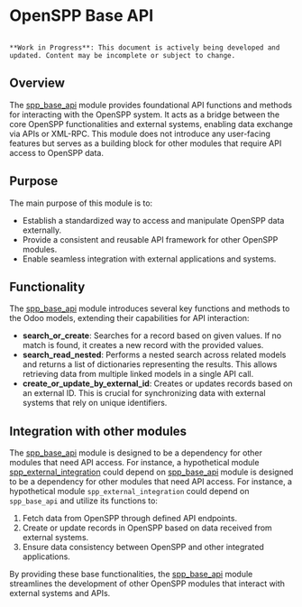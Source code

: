 # OpenSPP Base API

```{warning}

**Work in Progress**: This document is actively being developed and updated. Content may be incomplete or subject to change.
```

## Overview

The [spp_base_api](spp_base_api) module provides foundational API functions and methods for interacting with the OpenSPP system. It acts as a bridge between the core OpenSPP functionalities and external systems, enabling data exchange via APIs or XML-RPC. This module does not introduce any user-facing features but serves as a building block for other modules that require API access to OpenSPP data.

## Purpose

The main purpose of this module is to:

- Establish a standardized way to access and manipulate OpenSPP data externally.
- Provide a consistent and reusable API framework for other OpenSPP modules.
- Enable seamless integration with external applications and systems.

## Functionality

The [spp_base_api](spp_base_api) module introduces several key functions and methods to the Odoo models, extending their capabilities for API interaction:

- **search_or_create**:  Searches for a record based on given values. If no match is found, it creates a new record with the provided values.
- **search_read_nested**:  Performs a nested search across related models and returns a list of dictionaries representing the results. This allows retrieving data from multiple linked models in a single API call.
- **create_or_update_by_external_id**: Creates or updates records based on an external ID. This is crucial for synchronizing data with external systems that rely on unique identifiers.

## Integration with other modules

The [spp_base_api](spp_base_api) module is designed to be a dependency for other modules that need API access. For instance, a hypothetical module [spp_external_integration](spp_external_integration) could depend on [spp_base_api](spp_base_api) module is designed to be a dependency for other modules that need API access. For instance, a hypothetical module `spp_external_integration` could depend on `spp_base_api` and utilize its functions to:

1. Fetch data from OpenSPP through defined API endpoints.
2. Create or update records in OpenSPP based on data received from external systems.
3. Ensure data consistency between OpenSPP and other integrated applications.

By providing these base functionalities, the [spp_base_api](spp_base_api) module streamlines the development of other OpenSPP modules that interact with external systems and APIs. 
